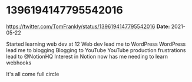 # 1396194147795542016
https://twitter.com/TomFrankly/status/1396194147795542016
**Date:** 2021-05-22

Started learning web dev at 12
Web dev lead me to WordPress
WordPress lead me to blogging
Blogging to YouTube
YouTube production frustrations lead to @NotionHQ 
Interest in Notion now has me needing to learn webhooks

It's all come full circle
